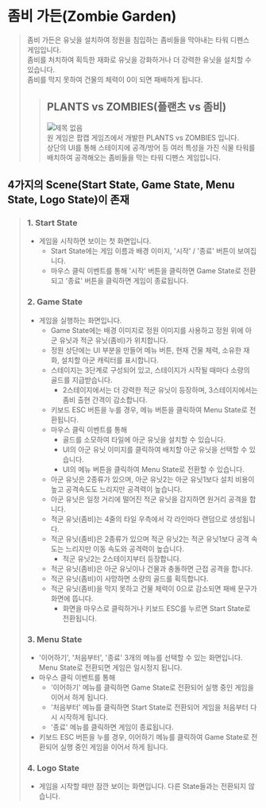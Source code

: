 # 좀비 가든(Zombie Garden)
> 좀비 가든은 유닛을 설치하여 정원을 침입하는 좀비들을 막아내는 타워 디펜스 게임입니다.<br>
> 좀비를 처치하여 획득한 재화로 유닛을 강화하거나 더 강력한 유닛을 설치할 수 있습니다. <br>
> 좀비를 막지 못하여 건물의 체력이 0이 되면 패배하게 됩니다.
>> ## PLANTS vs ZOMBIES(플랜츠 vs 좀비) <br>
>> ![제목 없음](https://user-images.githubusercontent.com/54350225/94216593-b8083680-ff1a-11ea-9def-15fca8a055a0.png) <br>
>> 원 게임은 팝캡 게임즈에서 개발한 PLANTS vs ZOMBIES 입니다. <br>
>> 상단의 UI를 통해 스테이지에 공격/방어 등 여러 특성을 가진 식물 타워를 배치하여 공격해오는 좀비들을 막는 타워 디펜스 게임입니다. <br>

## 4가지의 Scene(Start State, Game State, Menu State, Logo State)이 존재
>### 1. Start State
>+ 게임을 시작하면 보이는 첫 화면입니다. 
>   + Start State에는 게임 이름과 배경 이미지, '시작' / '종료' 버튼이 보여집니다.<br>
>   + 마우스 클릭 이벤트를 통해 '시작' 버튼을 클릭하면 Game State로 전환되고 '종료' 버튼을 클릭하면 게임이 종료됩니다.
>### 2. Game State
>+ 게임을 실행하는 화면입니다.
>   + Game State에는 배경 이미지로 정원 이미지를 사용하고 정원 위에 아군 유닛과 적군 유닛(좀비)가 위치합니다.
>   + 정원 상단에는 UI 부분을 만들어 메뉴 버튼, 현재 건물 체력, 소유한 재화, 설치할 아군 캐릭터를 표시합니다.
>   + 스테이지는 3단계로 구성되어 있고, 스테이지가 시작될 때마다 소량의 골드를 지급받습니다.
>      + 2스테이지에서는 더 강력한 적군 유닛이 등장하며, 3스테이지에서는 좀비 출현 간격이 감소합니다.
>   + 키보드 ESC 버튼을 누를 경우, 메뉴 버튼을 클릭하여 Menu State로 전환됩니다.
>   + 마우스 클릭 이벤트를 통해 
>      + 골드를 소모하여 타일에 아군 유닛을 설치할 수 있습니다.
>      + UI의 아군 유닛 이미지를 클릭하여 배치할 아군 유닛을 선택할 수 있습니다.
>      + UI의 메뉴 버튼을 클릭하여 Menu State로 전환할 수 있습니다.
>   + 아군 유닛은 2종류가 있으며, 아군 유닛2는 아군 유닛1보다 설치 비용이 높고 공격속도도 느리지만 공격력이 높습니다.
>   + 아군 유닛은 일정 거리에 떨어진 적군 유닛을 감지하면 원거리 공격을 합니다.
>   + 적군 유닛(좀비)는 4줄의 타일 우측에서 각 라인마다 랜덤으로 생성됩니다.
>   + 적군 유닛(좀비)은 2종류가 있으며 적군 유닛2는 적군 유닛1보다 공격 속도는 느리지만 이동 속도와 공격력이 높습니다.
>      + 적군 유닛2는 2스테이지부터 등장합니다.
>   + 적군 유닛(좀비)은 아군 유닛이나 건물과 충돌하면 근접 공격을 합니다.
>   + 적군 유닛(좀비)이 사망하면 소량의 골드를 획득합니다.
>   + 적군 유닛(좀비)을 막지 못하고 건물 체력이 0으로 감소되면 패배 문구가 화면에 뜹니다.
>      + 화면을 마우스로 클릭하거나 키보드 ESC를 누르면 Start State로 전환됩니다.
>### 3. Menu State
>+ '이어하기', '처음부터', '종료' 3개의 메뉴를 선택할 수 있는 화면입니다. Menu State로 전환되면 게임은 일시정지 됩니다.
>  + 마우스 클릭 이벤트를 통해 
>    + '이어하기' 메뉴를 클릭하면 Game State로 전환되어 실행 중인 게임을 이어서 하게 됩니다.
>    + '처음부터' 메뉴를 클릭하면 Start State로 전환되어 게임을 처음부터 다시 시작하게 됩니다.
>    + '종료' 메뉴를 클릭하면 게임이 종료됩니다.
>  + 키보드 ESC 버튼을 누를 경우, 이어하기 메뉴를 클릭하여 Game State로 전환되어 실행 중인 게임을 이어서 하게 됩니다.
>### 4. Logo State
>+ 게임을 시작할 때만 잠깐 보이는 화면입니다. 다른 State들과는 전환되지 않습니다.
